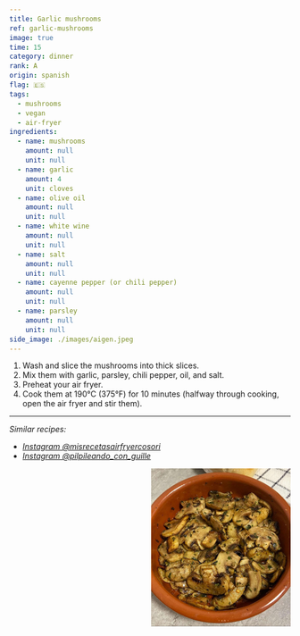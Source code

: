 ```yaml
---
title: Garlic mushrooms
ref: garlic-mushrooms
image: true
time: 15
category: dinner
rank: A
origin: spanish
flag: 🇪🇸
tags:
  - mushrooms
  - vegan
  - air-fryer
ingredients:
  - name: mushrooms
    amount: null
    unit: null
  - name: garlic
    amount: 4
    unit: cloves
  - name: olive oil
    amount: null
    unit: null
  - name: white wine
    amount: null
    unit: null
  - name: salt
    amount: null
    unit: null
  - name: cayenne pepper (or chili pepper)
    amount: null
    unit: null
  - name: parsley
    amount: null
    unit: null
side_image: ./images/aigen.jpeg
---
```


1. Wash and slice the mushrooms into thick slices.
2. Mix them with garlic, parsley, chili pepper, oil, and salt.
3. Preheat your air fryer.
4. Cook them at 190°C (375°F) for 10 minutes (halfway through cooking, open the air fryer and stir them).

---

_Similar recipes:_

- _[Instagram @misrecetasairfryercosori](https://www.instagram.com/p/C1mSz6otO8m/?utm_source=ig_web_copy_link&igsh=MzRlODBiNWFlZA==)_
- _[Instagram @pilpileando_con_guille](https://www.instagram.com/reel/CrJn-fkPWip/?utm_source=ig_web_copy_link)_

<img src="images/garlic_mushrooms.jpg" style="width:250px; float:right;"/>